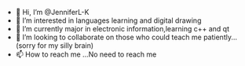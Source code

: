 - 👋 Hi, I’m @JenniferL-K
- 👀 I’m interested in languages learning and digital drawing
- 🌱 I’m currently major in electronic information,learning c++ and qt
- 💞️ I’m looking to collaborate on those who could teach me patiently...(sorry for my silly brain)
- 📫 How to reach me ...No need to reach me

<!---
JenniferL-K/JenniferL-K is a ✨ special ✨ repository because its `README.md` (this file) appears on your GitHub profile.
You can click the Preview link to take a look at your changes.
--->
